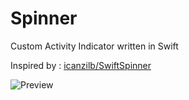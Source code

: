 # Spinner
Custom Activity Indicator written in Swift

Inspired by : [icanzilb/SwiftSpinner](https://github.com/icanzilb/SwiftSpinner)

![Preview](https://raw.githubusercontent.com/vinayjn/Spinner/master/preview/Spinner.gif)
